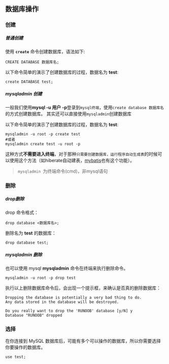 ## 数据库操作

### 创建

##### 普通创建

使用 **`create`** 命令创建数据库，语法如下:

```mysql
CREATE DATABASE 数据库名;
```

以下命令简单的演示了创建数据库的过程，数据名为 **test**:

```mysql
create DATABASE test;
```

##### mysqladmin 创建

一般我们使用**mysql -u 用户 -p**登录到`mysql终端`，使用`create database 数据库名`的方式创建数据库。
其实还可以直接使用`mysqladmin`创建数据库

以下命令简单的演示了创建数据库的过程，数据名为 **test**:

```shell
mysqladmin -u root -p create test
#或者
mysqladmin create test -u root -p
```

这种方式**不需要进入终端**，对于那种`只需要创建数据库，运行程序自动生成表`的时候可以使用这个方法（如hiberate自动建表，[mybatis](https://so.csdn.net/so/search?q=mybatis&spm=1001.2101.3001.7020)也有这个功能）。

> `mysqladmin `为终端命令(cmd)，非mysql语句

### 删除

##### drop删除

drop 命令格式：

```mysql
drop database <数据库名>;
```

删除名为 **test** 的数据库：

```mysql
drop database test;
```

##### mysqladmin 删除

也可以使用 mysql **mysqladmin** 命令在终端来执行删除命令。

```shell
mysqladmin -u root -p drop test
```

执行以上删除数据库命令后，会出现一个提示框，来确认是否真的删除数据库：

```shell
Dropping the database is potentially a very bad thing to do.
Any data stored in the database will be destroyed.

Do you really want to drop the 'RUNOOB' database [y/N] y
Database "RUNOOB" dropped
```

### 选择

在你连接到 MySQL 数据库后，可能有多个可以操作的数据库，所以你需要选择你要操作的数据库。

```mysql
use test;
```


